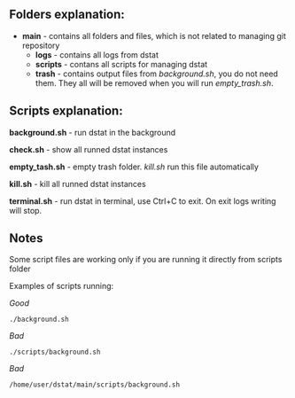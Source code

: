 ## Folders explanation:
 - __main__ - contains all folders and files, which is not related to managing git repository
   - __logs__ - contains all logs from dstat
   - __scripts__ - contans all scripts for managing dstat
   - __trash__ - contains output files from _background.sh_, you do not need them. They all will be removed when you will run _empty_trash.sh_. 


## Scripts explanation: 
__background.sh__ - run dstat in the background

__check.sh__ - show all runned dstat instances

__empty_tash.sh__ - empty trash folder. _kill.sh_ run this file automatically

__kill.sh__ - kill all runned dstat instances

__terminal.sh__ - run dstat in terminal, use Ctrl+C to exit. On exit logs writing will stop.


## Notes
Some script files are working only if you are running it directly from scripts folder

Examples of scripts running:

_Good_ 
```
./background.sh          
```

_Bad_ 
```
./scripts/background.sh
```

_Bad_
```
/home/user/dstat/main/scripts/background.sh
```
